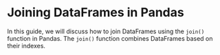 # Joining DataFrames in Pandas

In this guide, we will discuss how to join DataFrames using the `join()` function in Pandas. The `join()` function combines DataFrames based on their indexes.

